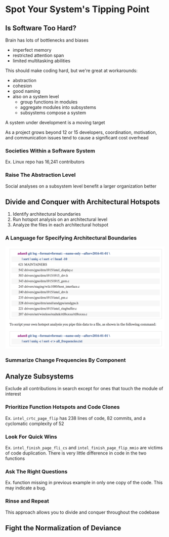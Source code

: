 # Spot Your System's Tipping Point

## Is Software Too Hard?

Brain has lots of bottlenecks and biases
- imperfect memory
- restricted attention span
- limited multitasking abilities

This should make coding hard, but we're great at workarounds:
- abstraction
- cohesion
- good naming
- also on a system level
    - group functions in modules
    - aggregate modules into subsystems
    - subsystems compose a system

A system under development is a moving target

As a project grows beyond 12 or 15 developers, coordination, motivation, and communication issues tend to cause a significant cost overhead

### Societies Within a Software System

Ex. Linux repo has 16,241 contributors

### Raise The Abstraction Level

Social analyses on a subsystem level benefit a larger organization better

## Divide and Conquer with Architectural Hotspots

1) Identify architectural boundaries
2) Run hotspot analysis on an architectural level
3) Analyze the files in each architectural hotspot

### A Language for Specifying Architectural Boundaries

![hotspots](ch6_hotspots.png "hotspots")

### Summarize Change Frequencies By Component

## Analyze Subsystems

Exclude all contributions in search except for ones that touch the module of interest

### Prioritize Function Hotspots and Code Clones

Ex. `intel_crtc_page_flip` has 238 lines of code, 82 commits, and a cyclomatic complexity of 52

### Look For Quick Wins

Ex. `intel_finish_page_fli_cs` and `intel_finish_page_flip_mmio` are victims of code duplication. There is very little difference in code in the two functions

### Ask The Right Questions

Ex. function missing in previous example in only one copy of the code. This may indicate a bug.

### Rinse and Repeat

This approach allows you to divide and conquer throughout the codebase

## Fight the Normalization of Deviance




